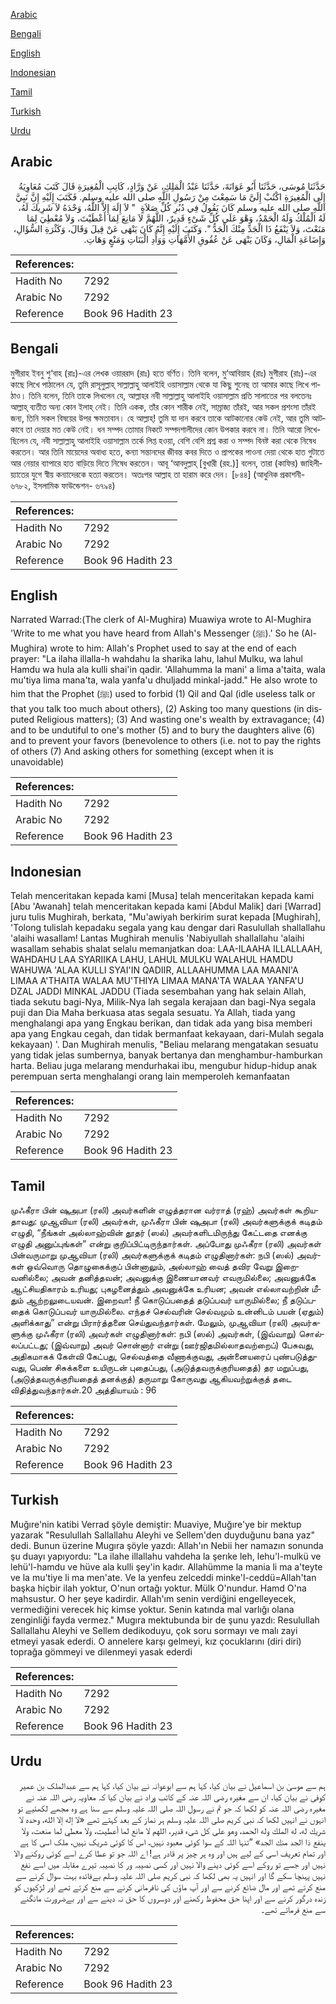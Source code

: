 [Arabic](#arabic)

[Bengali](#bengali)

[English](#english)

[Indonesian](#indonesian)

[Tamil](#tamil)

[Turkish](#turkish)

[Urdu](#urdu)

## Arabic


<div dir="rtl" lang="ar" style={{fontSize:'larger',backgroundColor:'#f8f9fa',padding:20}}>
حَدَّثَنَا مُوسَى، حَدَّثَنَا أَبُو عَوَانَةَ، حَدَّثَنَا عَبْدُ الْمَلِكِ، عَنْ وَرَّادٍ، كَاتِبِ الْمُغِيرَةِ قَالَ كَتَبَ مُعَاوِيَةُ إِلَى الْمُغِيرَةِ اكْتُبْ إِلَىَّ مَا سَمِعْتَ مِنْ رَسُولِ اللَّهِ صلى الله عليه وسلم‏.‏ فَكَتَبَ إِلَيْهِ إِنَّ نَبِيَّ اللَّهِ صلى الله عليه وسلم كَانَ يَقُولُ فِي دُبُرِ كُلِّ صَلاَةٍ ‏ "‏ لاَ إِلَهَ إِلاَّ اللَّهُ، وَحْدَهُ لاَ شَرِيكَ لَهُ، لَهُ الْمُلْكُ وَلَهُ الْحَمْدُ، وَهْوَ عَلَى كُلِّ شَىْءٍ قَدِيرٌ، اللَّهُمَّ لاَ مَانِعَ لِمَا أَعْطَيْتَ، وَلاَ مُعْطِيَ لِمَا مَنَعْتَ، وَلاَ يَنْفَعُ ذَا الْجَدِّ مِنْكَ الْجَدُّ ‏"‏‏.‏ وَكَتَبَ إِلَيْهِ إِنَّهُ كَانَ يَنْهَى عَنْ قِيلَ وَقَالَ، وَكَثْرَةِ السُّؤَالِ، وَإِضَاعَةِ الْمَالِ، وَكَانَ يَنْهَى عَنْ عُقُوقِ الأُمَّهَاتِ وَوَأْدِ الْبَنَاتِ وَمَنْعٍ وَهَاتِ‏.‏
</div>
<div style={{backgroundColor:'#f8f9fa',padding:20, marginBottom: 10}}><table> <thead> <tr> <th>References:</th> <th></th> </tr> </thead> <tbody><tr><td>Hadith No</td><td>7292</td></tr><tr><td>Arabic No</td><td>7292</td></tr><tr><td>Reference</td><td>Book 96 Hadith 23</td></tr></tbody></table></div>

## Bengali


<div dir="ltr" lang="bn" style={{fontSize:'larger',backgroundColor:'#f8f9fa',padding:20}}>
মুগীরাহ ইবনু শু‘বাহ (রাঃ)-এর লেখক ওয়াররাদ (রাঃ) হতে বর্ণিত। তিনি বলেন, মু‘আবিয়াহ (রাঃ) মুগীরাহ (রাঃ)-এর কাছে লিখে পাঠালেন যে, তুমি রাসূলুল্লাহ্ সাল্লাল্লাহু আলাইহি ওয়াসাল্লাম থেকে যা কিছু শুনেছ তা আমার কাছে লিখে পাঠাও। তিনি বলেন, তিনি তাকে লিখলেন যে, আল্লাহর নবী সাল্লাল্লাহু আলাইহি ওয়াসাল্লাম প্রতি সালাতের পর বলতেনঃ আল্লাহ্ ব্যতীত অন্য কোন ইলাহ্ নেই। তিনি একক, তাঁর কোন শারীক নেই, সাম্রাজ্য তাঁরই, আর সকল প্রশংসা তাঁরই জন্য, তিনি সকল বিষয়ের উপর ক্ষমতাবান। হে আল্লাহ্! তুমি যা দান করবে তাকে আটকানোর কেউ নেই, আর তুমি আটকাবে তা দেয়ার মত কেউ নেই। ধন সম্পদ তোমার নিকটে সম্পদশালীদের কোন উপকার করবে না। তিনি আরো লিখেছিলেন যে, নবী সাল্লাল্লাহু আলাইহি ওয়াসাল্লাম তর্কে লিপ্ত হওয়া, বেশি বেশি প্রশ্ন করা ও সম্পদ বিনষ্ট করা থেকে নিষেধ করতেন। আর তিনি মায়েদের অবাধ্য হতে, কন্যা সন্তানদের জীবন্ত কবর দিতে ও প্রাপকের পাওনা দেয়া থেকে হাত গুটাতে আর নেয়ার ব্যাপারে হাত বাড়িয়ে দিতে নিষেধ করতেন। আবূ ‘আবদুল্লাহ্ [বুখারী (রহ.)] বলেন, তারা (কাফির) জাহিলীয়্যাতের যুগে স্বীয় কন্যাদেরকে হত্যা করতেন। অতঃপর আল্লাহ তা হারাম করে দেন। [৮৪৪] (আধুনিক প্রকাশনী- ৬৭৮২, ইসলামিক ফাউন্ডেশন- ৬৭৯৪)
</div>
<div style={{backgroundColor:'#f8f9fa',padding:20, marginBottom: 10}}><table> <thead> <tr> <th>References:</th> <th></th> </tr> </thead> <tbody><tr><td>Hadith No</td><td>7292</td></tr><tr><td>Arabic No</td><td>7292</td></tr><tr><td>Reference</td><td>Book 96 Hadith 23</td></tr></tbody></table></div>

## English


<div dir="ltr" lang="en" style={{fontSize:'larger',backgroundColor:'#f8f9fa',padding:20}}>
Narrated Warrad:(The clerk of Al-Mughira) Muawiya wrote to Al-Mughira 'Write to me what you have heard from Allah's Messenger (ﷺ).' So he (Al-Mughira) wrote to him: Allah's Prophet used to say at the end of each prayer: "La ilaha illalla-h wahdahu la sharika lahu, lahul Mulku, wa lahul Hamdu wa hula ala kulli shai'in qadir. 'Allahumma la mani' a lima a'taita, wala mu'tiya lima mana'ta, wala yanfa'u dhuljadd minkal-jadd." He also wrote to him that the Prophet (ﷺ) used to forbid (1) Qil and Qal (idle useless talk or that you talk too much about others), (2) Asking too many questions (in disputed Religious matters); (3) And wasting one's wealth by extravagance; (4) and to be undutiful to one's mother (5) and to bury the daughters alive (6) and to prevent your favors (benevolence to others (i.e. not to pay the rights of others (7) And asking others for something (except when it is unavoidable)
</div>
<div style={{backgroundColor:'#f8f9fa',padding:20, marginBottom: 10}}><table> <thead> <tr> <th>References:</th> <th></th> </tr> </thead> <tbody><tr><td>Hadith No</td><td>7292</td></tr><tr><td>Arabic No</td><td>7292</td></tr><tr><td>Reference</td><td>Book 96 Hadith 23</td></tr></tbody></table></div>

## Indonesian


<div dir="ltr" lang="id" style={{fontSize:'larger',backgroundColor:'#f8f9fa',padding:20}}>
Telah menceritakan kepada kami [Musa] telah menceritakan kepada kami [Abu 'Awanah] telah menceritakan kepada kami [Abdul Malik] dari [Warrad] juru tulis Mughirah, berkata, "Mu'awiyah berkirim surat kepada [Mughirah], 'Tolong tulislah kepadaku segala yang kau dengar dari Rasulullah shallallahu 'alaihi wasallam! Lantas Mughirah menulis 'Nabiyullah shallallahu 'alaihi wasallam sehabis shalat selalu memanjatkan doa: LAA-ILAAHA ILLALLAAH, WAHDAHU LAA SYARIIKA LAHU, LAHUL MULKU WALAHUL HAMDU WAHUWA 'ALAA KULLI SYAI'IN QADIIR, ALLAAHUMMA LAA MAANI'A LIMAA A'THAITA WALAA MU'THIYA LIMAA MANA'TA WALAA YANFA'U DZAL JADDI MINKAL JADDU (Tiada sesembahan yang hak selain Allah, tiada sekutu bagi-Nya, Milik-Nya lah segala kerajaan dan bagi-Nya segala puji dan Dia Maha berkuasa atas segala sesuatu. Ya Allah, tiada yang menghalangi apa yang Engkau berikan, dan tidak ada yang bisa memberi apa yang Engkau cegah, dan tidak bermanfaat kekayaan, dari-Mulah segala kekayaan) '. Dan Mughirah menulis, "Beliau melarang mengatakan sesuatu yang tidak jelas sumbernya, banyak bertanya dan menghambur-hamburkan harta. Beliau juga melarang mendurhakai ibu, mengubur hidup-hidup anak perempuan serta menghalangi orang lain memperoleh kemanfaatan
</div>
<div style={{backgroundColor:'#f8f9fa',padding:20, marginBottom: 10}}><table> <thead> <tr> <th>References:</th> <th></th> </tr> </thead> <tbody><tr><td>Hadith No</td><td>7292</td></tr><tr><td>Arabic No</td><td>7292</td></tr><tr><td>Reference</td><td>Book 96 Hadith 23</td></tr></tbody></table></div>

## Tamil


<div dir="ltr" lang="ta" style={{fontSize:'larger',backgroundColor:'#f8f9fa',padding:20}}>
முஃகீரா பின் ஷுஅபா (ரலி) அவர்களின் எழுத்தரான வர்ராத் (ரஹ்) அவர்கள் கூறியதாவது: முஆவியா (ரலி) அவர்கள், முஃகீரா பின் ஷுஅபா (ரலி) அவர்களுக்குக் கடிதம் எழுதி, “நீங்கள் அல்லாஹ்வின் தூதர் (ஸல்) அவர்களிடமிருந்து கேட்டதை எனக்கு எழுதி அனுப்புங்கள்” என்று குறிப்பிட்டிருந்தார்கள். அப்போது முஃகீரா (ரலி) அவர்கள் பின்வருமாறு முஆவியா (ரலி) அவர்களுக்குக் கடிதம் எழுதினார்கள்: நபி (ஸல்) அவர்கள் ஒவ்வொரு தொழுகைக்குப் பின்னாலும், அல்லாஹ் வைத் தவிர வேறு இறைவனில்லை; அவன் தனித்தவன்; அவனுக்கு இணையானவர் எவருமில்லை; அவனுக்கே ஆட்சியதிகாரம் உரியது; புகழனைத்தும் அவனுக்கே உரியன; அவன் எல்லாவற்றின் மீதும் ஆற்றலுடையவன். இறைவா! நீ கொடுப்பதைத் தடுப்பவர் யாருமில்லை; நீ தடுப்பதைக் கொடுப்பவர் யாருமில்லை. எந்தச் செல்வரின் செல்வமும் உன்னிடம் பயன் (ஏதும்) அளிக்காது” என்று பிரார்த்தனை செய்துவந்தார்கள். மேலும், முஆவியா (ரலி) அவர்களுக்கு முஃகீரா (ரலி) அவர்கள் எழுதினார்கள்: நபி (ஸல்) அவர்கள், (இவ்வாறு) சொல்லப்பட்டது; (இவ்வாறு) அவர் சொன்னார் என்று (ஊர்ஜிதமில்லாதவற்றைப்) பேசுவது, அதிகமாகக் கேள்வி கேட்பது, செல்வத்தை வீணாக்குவது, அன்னையரைப் புண்படுத்துவது, பெண் சிசுக்களை உயிருடன் புதைப்பது, (அடுத்தவருக்குரியதைத்) தர மறுப்பது, (அடுத்தவருக்குரியதைத் தனக்குத்) தருமாறு கோருவது ஆகியவற்றுக்குத் தடை விதித்துவந்தார்கள்.20 அத்தியாயம் : 96
</div>
<div style={{backgroundColor:'#f8f9fa',padding:20, marginBottom: 10}}><table> <thead> <tr> <th>References:</th> <th></th> </tr> </thead> <tbody><tr><td>Hadith No</td><td>7292</td></tr><tr><td>Arabic No</td><td>7292</td></tr><tr><td>Reference</td><td>Book 96 Hadith 23</td></tr></tbody></table></div>

## Turkish


<div dir="ltr" lang="tr" style={{fontSize:'larger',backgroundColor:'#f8f9fa',padding:20}}>
Muğıre'nin katibi Verrad şöyle demiştir: Muaviye, Muğıre'ye bir mektup yazarak "Resulullah Sallallahu Aleyhi ve Sellem'den duyduğunu bana yaz" dedi. Bunun üzerine Mugıra şöyle yazdı: Allah'ın Nebii her namazın sonunda şu duayı yapıyordu: "La ilahe illallahu vahdeha la şerıke leh, lehu'l-mulkü ve lehü'l-hamdu ve hüve ala kulli şey'in kadır. Allahümme la mania li ma a'teyte ve la mu'tiye li ma men'ate. Ve la yenfeu zelceddi minke'l-ceddü=Allah'tan başka hiçbir ilah yoktur, O'nun ortağı yoktur. Mülk O'nundur. Hamd O'na mahsustur. O her şeye kadirdir. Allah'ım senin verdiğini engelleyecek, vermediğini verecek hiç kimse yoktur. Senin katında mal varlığı olana zenginliği fayda vermez." Mugıra mektubunda bir de şunu yazdı: Resulullah Sallallahu Aleyhi ve Sellem dedikoduyu, çok soru sormayı ve malı zayi etmeyi yasak ederdi. O annelere karşı gelmeyi, kız çocuklarını (diri diri) toprağa gömmeyi ve dilenmeyi yasak ederdi
</div>
<div style={{backgroundColor:'#f8f9fa',padding:20, marginBottom: 10}}><table> <thead> <tr> <th>References:</th> <th></th> </tr> </thead> <tbody><tr><td>Hadith No</td><td>7292</td></tr><tr><td>Arabic No</td><td>7292</td></tr><tr><td>Reference</td><td>Book 96 Hadith 23</td></tr></tbody></table></div>

## Urdu


<div dir="rtl" lang="ur" style={{fontSize:'larger',backgroundColor:'#f8f9fa',padding:20}}>
ہم سے موسیٰ بن اسماعیل نے بیان کیا، کہا ہم سے ابوعوانہ نے بیان کیا، کہا ہم سے عبدالملک بن عمیر کوفی نے بیان کیا، ان سے مغیرہ رضی اللہ عنہ کے کاتب وراد نے بیان کیا کہ معاویہ رضی اللہ عنہ نے مغیرہ رضی اللہ عنہ کو لکھا کہ جو تم نے رسول اللہ صلی اللہ علیہ وسلم سے سنا ہے وہ مجھے لکھئیے تو انہوں نے انہیں لکھا کہ نبی کریم صلی اللہ علیہ وسلم ہر نماز کے بعد کہتے تھے «لا إله إلا الله،‏‏‏‏ وحده لا شريك له،‏‏‏‏ له الملك وله الحمد،‏‏‏‏ وهو على كل شىء قدير،‏‏‏‏ اللهم لا مانع لما أعطيت،‏‏‏‏ ولا معطي لما منعت،‏‏‏‏ ولا ينفع ذا الجد منك الجد» ”تنہا اللہ کے سوا کوئی معبود نہیں، اس کا کوئی شریک نہیں، ملک اسی کا ہے اور تمام تعریف اسی کے لیے ہیں اور وہ ہر چیز پر قادر ہے! اے اللہ جو تو عطا کرے اسے کوئی روکنے والا نہیں اور جسے تو روکے اسے کوئی دینے والا نہیں اور کسی نصیبہ ور کا نصیبہ تیرے مقابلہ میں اسے نفع نہیں پہنچا سکے گا اور انہیں یہ بھی لکھا کہ نبی کریم صلی اللہ علیہ وسلم بےفائدہ بہت سوال کرنے سے منع کرتے تھے اور مال ضائع کرنے سے اور آپ ماؤں کی نافرمانی کرنے سے منع کرتے تھے اور لڑکیوں کو زندہ درگور کرنے سے اور اپنا حق محفوظ رکھنے اور دوسروں کا حق نہ دینے سے اور بےضرورت مانگنے سے منع فرماتے تھے۔
</div>
<div style={{backgroundColor:'#f8f9fa',padding:20, marginBottom: 10}}><table> <thead> <tr> <th>References:</th> <th></th> </tr> </thead> <tbody><tr><td>Hadith No</td><td>7292</td></tr><tr><td>Arabic No</td><td>7292</td></tr><tr><td>Reference</td><td>Book 96 Hadith 23</td></tr></tbody></table></div>
